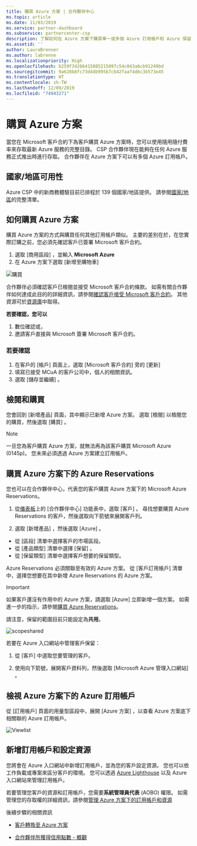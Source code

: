 ```yaml
---
title: 購買 Azure 方案 | 合作夥伴中心
ms.topic: article
ms.date: 11/03/2019
ms.service: partner-dashboard
ms.subservice: partnercenter-csp
description: 了解如何在 Azure 方案下購買單一或多個 Azure 訂用帳戶和 Azure 保留、設定資源，以及檢視或新增訂用帳戶。
ms.assetid: ''
author: LauraBrenner
ms.author: labrenne
ms.localizationpriority: High
ms.openlocfilehash: b259f34266415885215097c54c043a6cb91249bd
ms.sourcegitcommit: 9a628b8fc73d4db995b7cb42faaf4d6c3b573e45
ms.translationtype: HT
ms.contentlocale: zh-TW
ms.lasthandoff: 12/09/2019
ms.locfileid: "74943271"
---
```

# <a name="purchase-the-azure-plan"></a>購買 Azure 方案

當您在 Microsoft 客戶合約下為客戶購買 Azure 方案時，您可以使用隨用隨付費率來存取最新 Azure 服務的完整目錄。 CSP 合作夥伴現在能夠在任何 Azure 服務正式推出時進行存取。 合作夥伴在 Azure 方案下可以有多個 Azure 訂用帳戶。 

## <a name="countryregion-availability"></a>國家/地區可用性
Azure CSP 中的新商務體驗目前已排程於 139 個國家/地區提供。 請參閱[國家/地區](https://query.prod.cms.rt.microsoft.com/cms/api/am/binary/RE3QN0x)的完整清單。 

## <a name="how-to-purchase-azure-plan"></a>如何購買 Azure 方案

購買 Azure 方案的方式與購買任何其他訂用帳戶類似。 主要的差別在於，在您實際訂購之前，您必須先確認客戶已簽署 Microsoft 客戶合約。

1. 選取 [商用區段]  ，並輸入 **Microsoft Azure** 
2. 在 Azure 方案下選取 [新增至購物車] 

![購買](images/azure/Azurepurchase1.png)

合作夥伴必須確認客戶已檢閱並接受 Microsoft 客戶合約條款。 如需有關合作夥伴如何達成此目的的詳細資訊，請參閱[確認客戶接受 Microsoft 客戶合約](https://docs.microsoft.com/partner-center/confirm-customer-agreement)。 其他資源可於[資源庫](https://partner.microsoft.com/resources/collection/Microsoft-Customer-Agreement-in-the-CSP-program#/)中取得。

**若要確認，您可以**
1. 數位確認或，
2. 邀請客戶直接與 Microsoft 簽署 Microsoft 客戶合約。 

### <a name="to-confirm"></a>若要確認 

1. 在客戶的 [帳戶]  頁面上，選取 [Microsoft 客戶合約]  旁的 [更新]   
2. 填寫已接受 MCuA 的客戶公司中，個人的相關資訊。
3. 選取 [儲存並繼續]  。  

## <a name="review-and-buy"></a>檢閱和購買

您會回到 [新增產品]  頁面，其中顯示已新增 Azure 方案。 選取 [檢閱]  以檢閱您的購買，然後選取 [購買]  。 

>[!Note]
>一旦您為客戶購買 Azure 方案，就無法再為該客戶購買 Microsoft Azure (0145p)。 您未來必須透過 Azure 方案建立訂用帳戶。

## <a name="purchase-azure-reservations-under-the-azure-plan"></a>購買 Azure 方案下的 Azure Reservations 
  
您也可以在合作夥伴中心，代表您的客戶購買 Azure 方案下的 Microsoft Azure Reservations。

1. 從[儀表板](https://partner.microsoft.com/dashboard/)上的 [合作夥伴中心] 功能表中，選取 [客戶]  。 尋找想要購買 Azure Reservations 的客戶，然後選取向下箭號來展開客戶列。 

2. 選取 [新增產品]  ，然後選取 [Azure]  。 
- 從 [區段]  清單中選擇客戶的市場區段。 
- 從 [產品類型]  清單中選擇 [保留]  。 
- 從 [保留類型]  清單中選擇客戶想要的保留類型。 

Azure Reservations 必須關聯至有效的 Azure 方案。 從 [客戶訂用帳戶] 清單中，選擇您想要在其中新增 Azure Reservations 的 Azure 方案。 

>[!Important] 
>如果客戶還沒有作用中的 Azure 方案，請選取 [Azure] 立即新增一個方案。 如需進一步的指示，請參閱[購買 Azure Reservations](https://docs.microsoft.com/partner-center/azure-reservations-buying#purchase-azure-reservations)。

請注意，保留的範圍目前只能設定為**共用**。 

![scopeshared](images/azure/addprods1.png)

若要在 Azure 入口網站中管理客戶保留： 

1. 從 [客戶]  中選取您要管理的客戶。 

2. 使用向下箭號，展開客戶資料列，然後選取 [Microsoft Azure 管理入口網站]  。  
 
## <a name="view-azure-subscriptions-under-the-azure-plan"></a>檢視 Azure 方案下的 Azure 訂用帳戶 

從 [訂用帳戶]  頁面的用量型區段中，展開 [Azure 方案]  ，以查看 Azure 方案底下相關聯的 Azure 訂用帳戶。

![Viewlist](images/azure/addprods2.png) 


## <a name="add-subscriptions-and-configure-resources"></a>新增訂用帳戶和設定資源

您將會在 Azure 入口網站中新增訂用帳戶，並為您的客戶設定資源。 您也可以依工作負載或專案來區分客戶的環境。 您可以透過 [Azure Lighthouse](https://azure.microsoft.com/services/azure-lighthouse/) 以及 Azure 入口網站來管理訂用帳戶。 

若要管理您客戶的資源和訂用帳戶，您需要**系統管理員代表** (AOBO) 權限。 如需管理您的存取權的詳細資訊，請參閱[管理 Azure 方案下的訂用帳戶和資源](azure-plan-manage.md)

後續步驟的相關資訊

- [客戶轉換至 Azure 方案](azure-plan-transition.md)

- [合作夥伴所獲得信用點數 - 概觀](partner-earned-credit.md)







            




    

  













    



    
